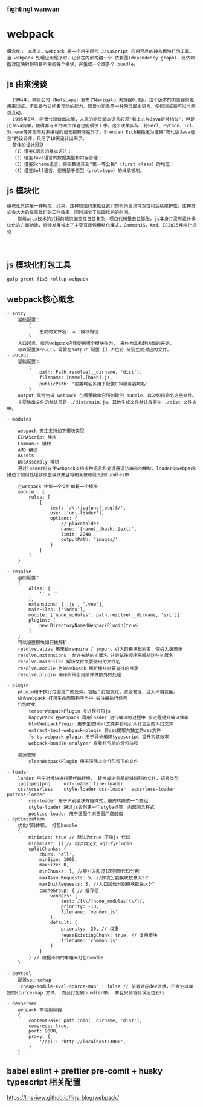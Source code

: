 ### fighting! wanwan 

# webpack 

    概念化： 本质上，webpack 是一个用于现代 JavaScript 应用程序的静态模块打包工具。当 webpack 处理应用程序时，它会在内部构建一个 依赖图(dependency graph)，此依赖图对应映射到项目所需的每个模块，并生成一个或多个 bundle。

## js 由来浅谈
      1994年，网景公司（Netscape）发布了Navigator浏览器0.9版。这个版本的浏览器只能用来浏览，不具备与访问者互动的能力。网景公司急需一种网页脚本语言，使得浏览器可以与网页互动。
      1995年5月，网景公司做出决策，未来的网页脚本语言必须"看上去与Java足够相似"，但是比Java简单，使得非专业的网页作者也能很快上手。这个决策实际上将Perl、Python、Tcl、Scheme等非面向对象编程的语言都排除在外了。Brendan Eich被指定为这种"简化版Java语言"的设计师，只用了10天设计出来了。
      整体的设计思路
      （1）借鉴C语言的基本语法；
      （2）借鉴Java语言的数据类型和内存管理；
      （3）借鉴Scheme语言，将函数提升到"第一等公民"（first class）的地位；
      （4）借鉴Self语言，使用基于原型（prototype）的继承机制。

## js 模块化
    模块化其实是一种规范、约束。这种规范约束能让我们的代码更具可观性和后续维护性。这种方式会大大的提高我们的工作效率，同时减少了后面维护的时间。
        随着ajax技术的兴起前端页面交互日益复杂，项目代码量日益膨胀，js本身并没有设计模块化这方面功能，后续发展推出了主要有闭包模块化模式，CommonJS，Amd，ES2015模块化规范


　  
## js 模块化打包工具
    gulp grunt fis3 rollup webpack

## webpack核心概念
    - entry
        基础配置：
            {
                生成的文件名: 入口模块路径
            }
        入口起点，指示webpack应该使用哪个模块作为， 来作为其构建内部的开始。
        可以配置多个入口，需要在output 配置 [] 占位符 分别生成对应的文件。
    - output
        基础配置：
            {
                path: Path.resolve(__dirname, 'dist'),
                filename: [name].[hash].js,
                publicPath: '前置域名多用于配置CDN服务器域名'
            }
        output 属性告诉 webpack 在哪里输出它所创建的 bundle，以及如何命名这些文件。
        主要输出文件的默认值是 ./dist/main.js，其他生成文件默认放置在 ./dist 文件夹中。

    - modules

        webpack 天生支持如下模块类型
        ECMAScript 模块
        CommonJS 模块
        AMD 模块
        Assets
        WebAssembly 模块
        通过loader可以使webpack支持多种语言和处理器语法编写的模块，loader向webpack描述了如何处理非原生模块并且将相关依赖引入到bundles中

        在webpack 中每一个文件即是一个模块
        module : {
            rules: [
                {
                    test: '/\.(jpg|png|jpeg)$/',
                    use: ['url-loader'],
                    options: {
                        // placeholder
                        name: '[name]_[hash].[ext]',
                        limit: 2048,
                        outputPath: 'images/'
                    }
                }
            ]
        }

    - resolve
        基础配置：
        {
            alias: {
                '' : ''
            },
            extensions: ['.js', '.vue'],
            mainFiles: ['index'],
            module: ['node_modules', path.resolve(__dirname, 'src')]
            plugins: [
                new DirectoryNamedWebpackPlugin(true)
            ]
        }
        可以设置模块如何被解析
        resolve.alias 用来给require / import 引入的模块起别名，使引入更简单
        resolve.extensions  允许省略的扩展名 并尝试按顺序来解析这些扩展名
        resolve.mainFiles 解析文件夹要使用的文件名
        resolve.module 告知webpack 解析模块时要查找的目录
        resolve.plugin 编译阶段引用插件做额外的处理
        
    - plugin
        plugin用于执行范围更广的任务。包括：打包优化，资源管理，注入环境变量。
        结合webpack 打包生命周期钩子当中 去注册执行任务
        打包优化
            terserWebpackPlugin 多进程打包js
            happyPack 在webpack 调用loader 进行编译的过程中 多进程提升编译效率
            htmlWebpackPlugin 用于生成html文件并自动引入打包后的入口文件
            extract-text-webpack-plugin 将css提取为独立的css文件
            fs-ts-webpack-plugin 用于异步编译typescript 提升构建效率
            webpack-bundle-analyzer 查看打包后的分包体积
            ...
        资源管理
            cleanWebpackPlugin 用于清除上次打包留下的文件

    - loader
        loader 用于对模块进行源代码转换， 转换成浏览器能够识别的文件，语言类型
        jpg|jpeg|png     url-loader file-loader 
        css/scss/less    style-loader css-loader  scss/less-loader postcss-loader
            css-loader 用于识别模块外链样式，最终转换成一个数组
            style-loader 通过js去创建一个style标签，内部包含样式
            postcss-loader 用于适配个浏览器厂商前缀
    - optimization
        优化代码体积， 打包bundle
        {   
            minimize: true // 默认为true 压缩js 代码
            minimizer: [] // 可以自定义 uglifyPlugin
            splitChunks: {
                chunk: 'all',
                minSize: 1000,
                maxSize: 0,
                minChunks: 1, //被引入超过1次则做代码分割
                maxAsyncRequests: 5, //并发分割模块数最大5个
                maxInitRequests: 5, //入口加载分割模块数最大5个
                cacheGroup: { // 缓存组
                    venders: {
                        test: /[\\/]node_modules[\\/]/,
                        priority: -10,
                        filename: 'vender.js'
                    },
                    default: {
                        priority: -20, // 权重
                        reuseExistingChunk: true, // 复用模块
                        filename: 'common.js'
                    }
                }
            } // 根据不同的策略来打包bundle 
        }
        
    - devtool
        配置sourceMap
        'cheap-module-eval-source-map' : false // 前者对应dev环境，不会生成单独的source-map 文件， 而会打包到bundler中， 并且只会将错误定位到行

    - devServer
        webpack 本地服务器
        {
            contentBase: path.join(__dirname, 'dist'),
            compress: true,
            port: 9000,
            proxy: {
                '/api': 'http://localhost:3000',
            }
        }
## babel eslint + prettier pre-comit + husky typescript 相关配置
https://lins-iww.github.io/lins_blog/webpack/
　